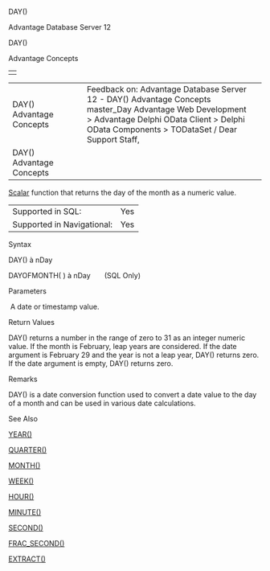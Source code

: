 DAY()




Advantage Database Server 12  

DAY()

Advantage Concepts

|  |
| --- |
|  |

|  |  |  |  |  |
| --- | --- | --- | --- | --- |
| DAY()  Advantage Concepts |  |  | Feedback on: Advantage Database Server 12 - DAY() Advantage Concepts master\_Day Advantage Web Development > Advantage Delphi OData Client > Delphi OData Components > TODataSet / Dear Support Staff, |  |
| DAY()  Advantage Concepts |  |  |  |  |

[Scalar](master_supported_scalar_functions.htm) function that returns the day of the month as a numeric value.

|  |  |
| --- | --- |
| Supported in SQL: | Yes |
| Supported in Navigational: | Yes |

Syntax

DAY(<dDate>) à nDay

DAYOFMONTH( <dDate> ) à nDay       (SQL Only)

Parameters

<dDate>  A date or timestamp value.

Return Values

DAY() returns a number in the range of zero to 31 as an integer numeric value. If the month is February, leap years are considered. If the date argument is February 29 and the year is not a leap year, DAY() returns zero. If the date argument is empty, DAY() returns zero.

Remarks

DAY() is a date conversion function used to convert a date value to the day of a month and can be used in various date calculations.

See Also

[YEAR()](master_year.htm)

[QUARTER()](master_quarter.htm)

[MONTH()](master_month.htm)

[WEEK()](master_week.htm)

[HOUR()](master_hour.htm)

[MINUTE()](master_minute.htm)

[SECOND()](master_second.htm)

[FRAC\_SECOND()](master_frac_second.htm)

[EXTRACT()](master_extract.htm)